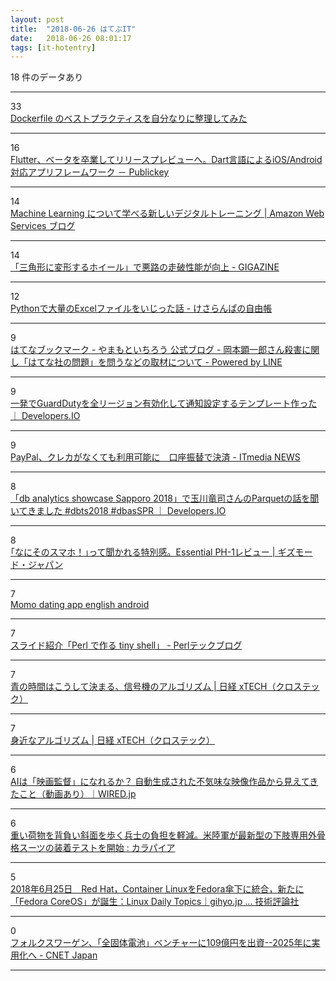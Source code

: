 ```yaml
---
layout: post
title:  "2018-06-26 はてぶIT"
date:   2018-06-26 08:01:17
tags: [it-hotentry]
---
```

18 件のデータあり

<hr><div class="row">
<div class="col-1"><span class="badge badge-pill badge-success h2">33</span></div>
<div class="col-11"><a href='https://qiita.com/ao_log/items/f615e0e82164ad854792' target='_blank'>Dockerfile のベストプラクティスを自分なりに整理してみた</a></div>
</div>
<hr>
<div class="row">
<div class="col-1"><span class="badge badge-pill badge-success h2">16</span></div>
<div class="col-11"><a href='https://www.publickey1.jp/blog/18/flutterdartiosandroid.html' target='_blank'>Flutter、ベータを卒業してリリースプレビューへ。Dart言語によるiOS/Android対応アプリフレームワーク － Publickey</a></div>
</div>
<hr>
<div class="row">
<div class="col-1"><span class="badge badge-pill badge-success h2">14</span></div>
<div class="col-11"><a href='https://aws.amazon.com/jp/blogs/news/machine-learning-%E3%81%AB%E3%81%A4%E3%81%84%E3%81%A6%E5%AD%A6%E3%81%B9%E3%82%8B%E6%96%B0%E3%81%97%E3%81%84%E3%83%87%E3%82%B8%E3%82%BF%E3%83%AB%E3%83%88%E3%83%AC%E3%83%BC%E3%83%8B%E3%83%B3%E3%82%B0/' target='_blank'>Machine Learning について学べる新しいデジタルトレーニング | Amazon Web Services ブログ</a></div>
</div>
<hr>
<div class="row">
<div class="col-1"><span class="badge badge-pill badge-success h2">14</span></div>
<div class="col-11"><a href='https://gigazine.net/news/20180625-darpa-wheel-track/' target='_blank'>「三角形に変形するホイール」で悪路の走破性能が向上 - GIGAZINE</a></div>
</div>
<hr>
<div class="row">
<div class="col-1"><span class="badge badge-pill badge-success h2">12</span></div>
<div class="col-11"><a href='http://kesaranpa.hatenablog.com/entry/2018/01/11/232612' target='_blank'>Pythonで大量のExcelファイルをいじった話 - けさらんぱの自由帳</a></div>
</div>
<hr>
<div class="row">
<div class="col-1"><span class="badge badge-pill badge-success h2">9</span></div>
<div class="col-11"><a href='http://b.hatena.ne.jp/entry/s/lineblog.me/yamamotoichiro/archives/13190205.html' target='_blank'>はてなブックマーク - やまもといちろう 公式ブログ - 岡本顕一郎さん殺害に関し「はてな社の問題」を問うなどの取材について - Powered by LINE</a></div>
</div>
<hr>
<div class="row">
<div class="col-1"><span class="badge badge-pill badge-success h2">9</span></div>
<div class="col-11"><a href='https://dev.classmethod.jp/cloud/aws/set-guardduty-all-region/' target='_blank'>一発でGuardDutyを全リージョン有効化して通知設定するテンプレート作った ｜ Developers.IO</a></div>
</div>
<hr>
<div class="row">
<div class="col-1"><span class="badge badge-pill badge-success h2">9</span></div>
<div class="col-11"><a href='http://www.itmedia.co.jp/news/articles/1806/25/news122.html' target='_blank'>PayPal、クレカがなくても利用可能に　口座振替で決済 - ITmedia NEWS</a></div>
</div>
<hr>
<div class="row">
<div class="col-1"><span class="badge badge-pill badge-success h2">8</span></div>
<div class="col-11"><a href='https://dev.classmethod.jp/hadoop/dbts2018-b34/' target='_blank'>「db analytics showcase Sapporo 2018」で玉川竜司さんのParquetの話を聞いてきました #dbts2018 #dbasSPR ｜ Developers.IO</a></div>
</div>
<hr>
<div class="row">
<div class="col-1"><span class="badge badge-pill badge-success h2">8</span></div>
<div class="col-11"><a href='https://www.gizmodo.jp/2018/06/essential-ph1-jpn-review.html' target='_blank'>｢なにそのスマホ！｣って聞かれる特別感。Essential PH-1レビュー | ギズモード・ジャパン</a></div>
</div>
<hr>
<div class="row">
<div class="col-1"><span class="badge badge-pill badge-success h2">7</span></div>
<div class="col-11"><a href='http://ksk-clan.tk/' target='_blank'>Momo dating app english android</a></div>
</div>
<hr>
<div class="row">
<div class="col-1"><span class="badge badge-pill badge-success h2">7</span></div>
<div class="col-11"><a href='http://perlcodesample.hateblo.jp/entry/2018/06/25/230400' target='_blank'>スライド紹介「Perl で作る tiny shell」 - Perlテックブログ</a></div>
</div>
<hr>
<div class="row">
<div class="col-1"><span class="badge badge-pill badge-success h2">7</span></div>
<div class="col-11"><a href='http://tech.nikkeibp.co.jp/atcl/nxt/column/18/00321/062000003/?n_cid=nbpnxt_twbn' target='_blank'>青の時間はこうして決まる、信号機のアルゴリズム | 日経 xTECH（クロステック）</a></div>
</div>
<hr>
<div class="row">
<div class="col-1"><span class="badge badge-pill badge-success h2">7</span></div>
<div class="col-11"><a href='http://tech.nikkeibp.co.jp/atcl/nxt/column/18/00321/' target='_blank'>身近なアルゴリズム | 日経 xTECH（クロステック）</a></div>
</div>
<hr>
<div class="row">
<div class="col-1"><span class="badge badge-pill badge-success h2">6</span></div>
<div class="col-11"><a href='https://wired.jp/2018/06/25/ai-filmmaker-zone-out/' target='_blank'>AIは「映画監督」になれるか？ 自動生成された不気味な映像作品から見えてきたこと（動画あり）｜WIRED.jp</a></div>
</div>
<hr>
<div class="row">
<div class="col-1"><span class="badge badge-pill badge-success h2">6</span></div>
<div class="col-11"><a href='http://karapaia.com/archives/52261359.html' target='_blank'>重い荷物を背負い斜面を歩く兵士の負担を軽減。米陸軍が最新型の下肢専用外骨格スーツの装着テストを開始 : カラパイア</a></div>
</div>
<hr>
<div class="row">
<div class="col-1"><span class="badge badge-pill badge-success h2">5</span></div>
<div class="col-11"><a href='http://gihyo.jp/admin/clip/01/linux_dt/201806/25' target='_blank'>2018年6月25日　Red Hat，Container LinuxをFedora傘下に統合，新たに「Fedora CoreOS」が誕生：Linux Daily Topics｜gihyo.jp … 技術評論社</a></div>
</div>
<hr>
<div class="row">
<div class="col-1"><span class="badge badge-pill badge-success h2">0</span></div>
<div class="col-11"><a href='https://japan.cnet.com/article/35121404/' target='_blank'>フォルクスワーゲン、「全固体電池」ベンチャーに109億円を出資--2025年に実用化へ - CNET Japan</a></div>
</div>
<hr>
